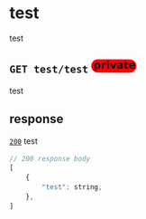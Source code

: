 # test
test
## `GET test/test` ![img_private](https://github.com/Coenicorn/DeGroeneWeide/blob/resize-public-private-img/backend/docgen/private.png?raw=true)
test
## response
[`200`](https://developer.mozilla.org/en-US/docs/Web/HTTP/Status) test<br>
```javascript
// 200 response body
[
	{
		"test": string,
	},
]
```

